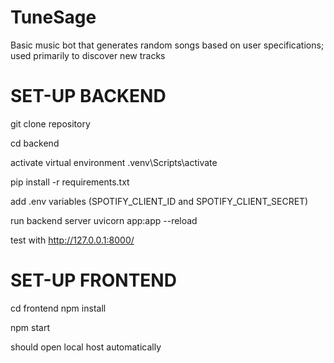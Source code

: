 # TuneSage

Basic music bot that generates random songs based on user specifications; used primarily to discover new tracks

# SET-UP BACKEND

git clone repository

cd backend

activate virtual environment
.venv\Scripts\activate

pip install -r requirements.txt

add .env variables (SPOTIFY_CLIENT_ID and SPOTIFY_CLIENT_SECRET)

run backend server
uvicorn app:app --reload

test with http://127.0.0.1:8000/

# SET-UP FRONTEND

cd frontend
npm install

npm start

should open local host automatically